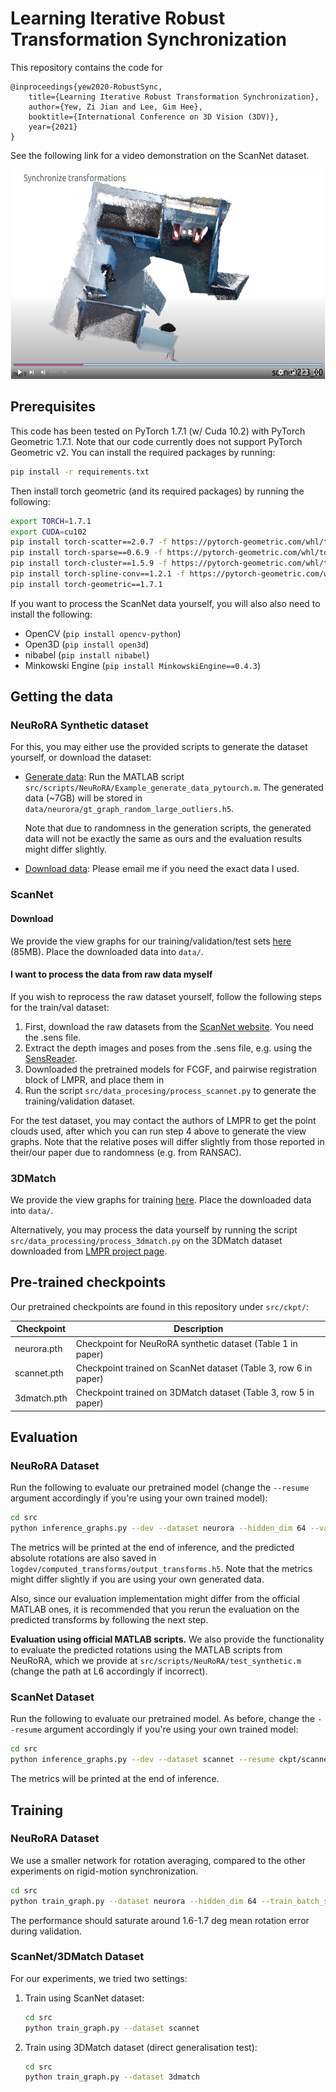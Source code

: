 # Learning Iterative Robust Transformation Synchronization

This repository contains the code for
```
@inproceedings{yew2020-RobustSync, 
    title={Learning Iterative Robust Transformation Synchronization}, 
    author={Yew, Zi Jian and Lee, Gim Hee}, 
    booktitle={International Conference on 3D Vision (3DV)},
    year={2021} 
}
```

See the following link for a video demonstration on the ScanNet dataset.

<a href="https://www.youtube.com/watch?v=FpAFXSkVSpY">
    <img src="docs/video_demo.png" width="600" height="335">
</a>



## Prerequisites

This code has been tested on PyTorch 1.7.1 (w/ Cuda 10.2) with PyTorch Geometric 1.7.1. Note that our code currently does not support PyTorch Geometric v2. You can install the required packages by running:

```bash
pip install -r requirements.txt
```

Then install torch geometric (and its required packages) by running the following:

```bash
export TORCH=1.7.1
export CUDA=cu102
pip install torch-scatter==2.0.7 -f https://pytorch-geometric.com/whl/torch-${TORCH}+${CUDA}.html
pip install torch-sparse==0.6.9 -f https://pytorch-geometric.com/whl/torch-${TORCH}+${CUDA}.html
pip install torch-cluster==1.5.9 -f https://pytorch-geometric.com/whl/torch-${TORCH}+${CUDA}.html
pip install torch-spline-conv==1.2.1 -f https://pytorch-geometric.com/whl/torch-${TORCH}+${CUDA}.html
pip install torch-geometric==1.7.1
```

If you want to process the ScanNet data yourself, you will also also need to install the following:

* OpenCV (`pip install opencv-python`)
* Open3D (`pip install open3d`)
* nibabel (`pip install nibabel`)
* Minkowski Engine (`pip install MinkowskiEngine==0.4.3`)



## Getting the data

### NeuRoRA Synthetic dataset

For this, you may either use the provided scripts to generate the dataset yourself, or download the dataset:

* <u>Generate data</u>: Run the MATLAB script `src/scripts/NeuRoRA/Example_generate_data_pytourch.m`. The generated data (~7GB) will be stored in `data/neurora/gt_graph_random_large_outliers.h5`.

  Note that due to randomness in the generation scripts, the generated data will not be exactly the same as ours and the evaluation results might differ slightly.

* <u>Download data</u>: Please email me if you need the exact data I used.

### ScanNet

#### Download

We provide the view graphs for our training/validation/test sets [here](https://drive.google.com/file/d/1tSVzfuSfH7pBia1VPepK91mq_481AUq3/view?usp=sharing) (85MB). Place the downloaded data into `data/`.

#### I want to process the data from raw data myself

If you wish to reprocess the raw dataset yourself, follow the following steps for the train/val dataset:

1. First, download the raw datasets from the [ScanNet website](http://www.scan-net.org/). You need the .sens file.
2. Extract the depth images and poses from the .sens file, e.g. using the [SensReader](https://github.com/ScanNet/ScanNet/tree/master/SensReader/c++).
3. Downloaded the pretrained models for FCGF, and pairwise registration block of LMPR, and place them in 
4. Run the script `src/data_procesing/process_scannet.py` to generate the training/validation dataset.

For the test dataset, you may contact the authors of LMPR to get the point clouds used, after which you can run step 4 above to generate the view graphs. Note that the relative poses will differ slightly from those reported in their/our paper due to randomness (e.g. from RANSAC).

### 3DMatch

We provide the view graphs for training [here](https://drive.google.com/file/d/1LIN7uXwRA7-tyrJGLRqEzi5aNUrItbEX/view?usp=sharing). Place the downloaded data into `data/`.

Alternatively, you may process the data yourself by running the script `src/data_processing/process_3dmatch.py` on the 3DMatch dataset downloaded from [LMPR project page](https://github.com/zgojcic/3D_multiview_reg).



## Pre-trained checkpoints

Our pretrained checkpoints are found in this repository under  `src/ckpt/`:

| Checkpoint  | Description                                                  |
| ----------- | ------------------------------------------------------------ |
| neurora.pth | Checkpoint for NeuRoRA synthetic dataset (Table 1 in paper)  |
| scannet.pth | Checkpoint trained on ScanNet dataset (Table 3, row 6 in paper) |
| 3dmatch.pth | Checkpoint trained on 3DMatch dataset (Table 3, row 5 in paper) |



## Evaluation

### NeuRoRA Dataset

Run the following to evaluate our pretrained model (change the `--resume` argument accordingly if you're using your own trained model):

```bash
cd src
python inference_graphs.py --dev --dataset neurora --hidden_dim 64 --val_batch_size 1 --resume ckpt/neurora.pth
```

The metrics will be printed at the end of inference, and the predicted absolute rotations are also saved in `logdev/computed_transforms/output_transforms.h5`. Note that the metrics might differ slightly if you are using your own generated data. 

Also, since our evaluation implementation might differ from the official MATLAB ones, it is recommended that you rerun the evaluation on the predicted transforms by following the next step.

**Evaluation using official MATLAB scripts.**    We also provide the functionality to evaluate the predicted rotations using the MATLAB scripts from NeuRoRA, which we provide at `src/scripts/NeuRoRA/test_synthetic.m` (change the path at L6 accordingly if incorrect).

### ScanNet Dataset

Run the following to evaluate our pretrained model. As before, change the `--resume` argument accordingly if you're using your own trained model:

```bash
cd src
python inference_graphs.py --dev --dataset scannet --resume ckpt/scannet.pth
```

The metrics will be printed at the end of inference.



## Training

### NeuRoRA Dataset
We use a smaller network for rotation averaging, compared to the other experiments on rigid-motion synchronization.

```bash
cd src
python train_graph.py --dataset neurora --hidden_dim 64 --train_batch_size 1 --val_batch_size 2
```

The performance should saturate around 1.6-1.7 deg mean rotation error during validation.

### ScanNet/3DMatch Dataset

For our experiments, we tried two settings:

1. Train using ScanNet dataset:
    ```bash
    cd src
    python train_graph.py --dataset scannet
    ```

2. Train using 3DMatch dataset (direct generalisation test):

   ```bash
   cd src
   python train_graph.py --dataset 3dmatch
   ```
